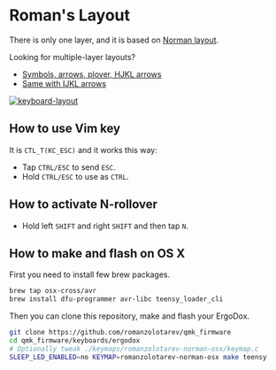 # Roman's Layout

There is only one layer, and it is  based on [Norman
layout](https://normanlayout.info/).

Looking for multiple-layer layouts?

- [Symbols, arrows, plover, HJKL
  arrows](../romanzolotarev-norman-plover-osx-hjkl/)
- [Same with IJKL arrows](../romanzolotarev-norman-plover-osx/)

[![keyboard-layout](https://i.imgur.com/U14664K.png)](http://www.keyboard-layout-editor.com/#/gists/9e89d54f1ea6eeeb7dab1b2d19d28195)

## How to use Vim key

It is `CTL_T(KC_ESC)` and it works this way:

- Tap `CTRL/ESC` to send `ESC`.
- Hold `CTRL/ESC` to use as `CTRL`.

## How to activate N-rollover

- Hold left `SHIFT` and right `SHIFT` and then tap `N`.

## How to make and flash on OS X

First you need to install few brew packages.

```bash
brew tap osx-cross/avr
brew install dfu-programmer avr-libc teensy_loader_cli
```

Then you can clone this repository, make and flash your ErgoDox.

```bash
git clone https://github.com/romanzolotarev/qmk_firmware
cd qmk_firmware/keyboards/ergodox
# Optionally tweak ./keymaps/romanzolotarev-norman-osx/keymap.c
SLEEP_LED_ENABLED=no KEYMAP=romanzolotarev-norman-osx make teensy
```
